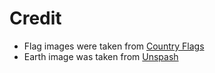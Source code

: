 # Credit
- Flag images were taken from [Country Flags](https://www.countryflags.com/image-overview/)
- Earth image was taken from [Unspash](https://unsplash.com/photos/vhSz50AaFAs)